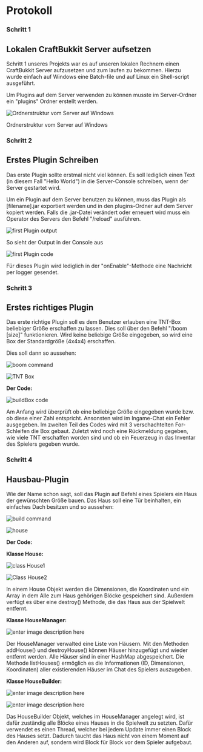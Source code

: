 ﻿# Protokoll

### Schritt 1
##  Lokalen CraftBukkit Server aufsetzen

Schritt 1 unseres Projekts war es auf unseren lokalen Rechnern einen CraftBukkit Server aufzusetzen und zum laufen zu bekommen.
Hierzu wurde einfach auf Windows eine Batch-file und auf Linux ein Shell-script ausgeführt.

Um Plugins auf dem Server verwenden zu können musste im Server-Ordner ein "plugins" Ordner erstellt werden.

![Ordnerstruktur vom Server auf Windows](https://lh3.googleusercontent.com/fhV2x3DQ5OxFwsZPPsEK0odGyOQnwZhNmaRFm1S1CaTA_6i0HW5GP_TN-l3NFs88ISk73FA1QY7g "Ordnerstruktur vom Server auf Windows")

Ordnerstruktur vom Server auf Windows

### Schritt 2
## Erstes Plugin Schreiben

Das erste Plugin sollte erstmal nicht viel können. Es soll lediglich einen Text (in diesem Fall "Hello World") in die Server-Console schreiben, wenn der Server gestartet wird.

Um ein Plugin auf dem Server benutzen zu können, muss das Plugin als [filename].jar exportiert werden und in den plugins-Ordner auf dem Server kopiert werden.
Falls die .jar-Datei verändert oder erneuert wird muss ein Operator des Servers den Befehl "/reload" ausführen.

![first Plugin output](https://lh3.googleusercontent.com/PlSJKs03lmLS_3vZOWHsYKERUv85VUEv230vgS2ZwB6tdzB0ynPOqzGDdOso1cPWQO0AX1xf_Dg_ "first Plugin output")

So sieht der Output in der Console aus

![first Plugin code](https://lh3.googleusercontent.com/SdCSetHVLTjF2p1sRdD6dTZFf8Fn6n7Nm45xTHxbHt8GyegsRb3d77JIRJhBGt1BywxRA8K-bk-t "first Plugin code")

Für dieses Plugin wird lediglich in der "onEnable"-Methode eine Nachricht per logger gesendet.


### Schritt 3
## Erstes richtiges Plugin
Das erste richtige Plugin soll es dem Benutzer erlauben eine TNT-Box beliebiger Größe erschaffen zu lassen. Dies soll über den Befehl "/boom [size]" funktionieren.
Wird keine beliebige Größe eingegeben, so wird eine Box der Standardgröße (4x4x4) erschaffen.

Dies soll dann so aussehen:

![boom command](https://lh3.googleusercontent.com/41kHN6GDpvK9-wW0Tbe3goL_ITudWCWPYSPTwukhVOx4UITVc4rOo_IVWvoMMta_NjKFALFirlTJ "boom command")

![TNT Box](https://lh3.googleusercontent.com/Vft97PX4bP2_zvIEVSQJI2JHZ_K9a_39wjPFi_8WMZ_0r2nfufKc-W2XMDgNg-qo5jpa-RRyh4QD "TNT Box")

**Der Code:**

![buildBox code](https://lh3.googleusercontent.com/Dw_rNBLHddqBEmaX-HIj_XP0kKMgE-bHZJuv3kfSlIpZC6_IHOeva-1FYh_T3ovoR3aCzRZjlJzP "buildBox code")

Am Anfang wird überprüft ob eine beliebige Größe eingegeben wurde bzw. ob diese einer Zahl entspricht. Ansonsten wird im Ingame-Chat ein Fehler ausgegeben.
Im zweiten Teil des Codes wird mit 3 verschachtelten For-Schleifen die Box gebaut.
Zuletzt wird noch eine Rückmeldung gegeben, wie viele TNT erschaffen worden sind und ob ein Feuerzeug in das Inventar des Spielers gegeben wurde.

### Schritt 4
## Hausbau-Plugin
Wie der Name schon sagt, soll das Plugin auf Befehl eines Spielers ein Haus der gewünschten Größe bauen. Das Haus soll eine Tür beinhalten, ein einfaches Dach besitzen und so aussehen:

![build command](https://lh3.googleusercontent.com/S_caQtVOenlYhRrZn-vP8CQFjIVbWdr4ei8niWMX6URO26dzIthhZdKcYXzIQ5w1z8OwxmPHepIb "build command")

![house](https://lh3.googleusercontent.com/vXBYzxbQTjSd0Fn19H9H4n9nt1RqFSw3Y3PinKBsjXupDwHthc3zFRH7RmnNBA9FpVRDhUdSXTWA "house")

**Der Code:**

**Klasse House:**

![](https://lh3.googleusercontent.com/Yer0Cdl4sS56LGoBcveyBXe5w3KOCWw8XJDSR4Sws1_vI50NZMNpCuw4Ma7gZlhdEKPVgmJsqNV9 "class House1")

![](https://lh3.googleusercontent.com/yc1eTn_kbw0-XXCJMeJl9i0pde79cEbI_7bDrlP3Y9wrDSCYVHQBKOuE_2St4w6IQk21rYuLRD4H "Class House2")

In einem House Objekt werden die Dimensionen, die Koordinaten und ein Array in dem Alle zum Haus gehörigen Blöcke gespeichert sind. Außerdem verfügt es über eine destroy() Methode, die das Haus aus der Spielwelt entfernt.

**Klasse HouseManager:**

![enter image description here](https://lh3.googleusercontent.com/Rsx8SVro6X76Rx9Epf-Es-0U19-xijeTEtLleao39FqsYDZpEYgxwDqwKFCWnjKkxfZJLcB90r1b "housemanager")

Der HouseManager verwalted eine Liste von Häusern. Mit den Methoden addHouse() und destroyHouse() können Häuser hinzugefügt und wieder entfernt werden. Alle Häuser sind in einer HashMap abgespeichert. Die Methode listHouses() ermöglich es die Informationen (ID, Dimensionen, Koordinaten) aller existierenden Häuser im Chat des Spielers auszugeben.

**Klasse HouseBuilder:**

![enter image description here](https://lh3.googleusercontent.com/gexCU4XRJq5Inp5KIijCU6OYWs7K5ysysNO4iQJkQyJJLTREGvhWxbo8veWKcnNavSy57gu5moaz "housebuilder1")

![enter image description here](https://lh3.googleusercontent.com/0BddxN2eagbL5Gshmfe9kdnlI9h0dlHZebVNzyPm-xyogm6TKvM2omJc9KzK4c0WCnv9k6-LHFh7 "housebuilder2")

Das HouseBuilder Objekt, welches im HouseManager angelegt wird, ist dafür zuständig alle Blöcke eines Hauses in die Spielwelt zu setzten. Dafür verwendet es einen Thread, welcher bei jedem Update immer einen Block des Hauses setzt. Dadurch taucht das Haus nicht von einem Moment auf den Anderen auf, sondern wird Block für Block vor dem Spieler aufgebaut.
